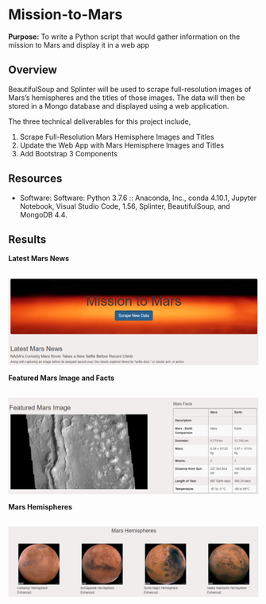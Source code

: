# Mission-to-Mars
**Purpose:**  To write a Python script that would gather information on the mission to Mars and display it in a web app<br />

## Overview
BeautifulSoup and Splinter will be used to scrape full-resolution images of Mars’s hemispheres and the titles of those images. The data will then be stored in a Mongo database and displayed using a web application. 

The three technical deliverables for this project include,

1. Scrape Full-Resolution Mars Hemisphere Images and Titles
2. Update the Web App with Mars Hemisphere Images and Titles
3. Add Bootstrap 3 Components

## Resources
- Software: Software: Python 3.7.6 :: Anaconda, Inc., conda 4.10.1, Jupyter Notebook, Visual Studio Code, 1.56, Splinter, BeautifulSoup, and MongoDB 4.4.


## Results

**Latest Mars News** <br />

<br /> ![Image](Resources/Mars_latest_news.png) <br />

**Featured Mars Image and Facts** <br />

<br /> ![Image](Resources/Mars_image_facts.png) <br />

**Mars Hemispheres** <br />

<br /> ![Image](Resources/Mars_hemispheres.png) <br />

